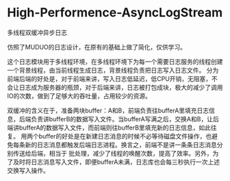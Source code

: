 # High-Performence-AsyncLogStream
多线程双缓冲异步日志


仿照了MUDUO的日志设计，在原有的基础上做了简化，仅供学习。


这个日志模块用于多线程环境，在多线程环境下为每一个需要日志服务的线程创建一个背景线程，由当前线程生成日志，背景线程负责把日志写入日志文件。
分为前端后端的好处是，对于前端来讲，写入日志低延迟，低CPU开销，无阻塞，不会让日志成为服务器的瓶颈，对于后端来讲，日志被打包成块，极大的减少了调用IO的次数，做到了足够大的吞吐量，占用较少的资源。


双缓冲的含义在于，准备两块buffer：A和B，前端负责往bufferA里填充日志信息，后端负责讲bufferB的数据写入文件。当bufferA写满之后，交换A和B，让后端讲bufferA的数据写入文件，而前端则往bufferB里填充新的日志信息，如此往复。
用两个buffer的好处是在新建日志消息的时候不必等待磁盘文件操作，也避免每条新的日志消息都触发后端日志进程。换言之，前端不是讲一条条日志消息分别传送给后端，相当于
批处理，减少了线程的唤醒次数，提高了效率。另外，为了及时将日志消息写入文件，即便bufferA未满，日志库也会每三秒执行一次上述交换写入操作。
